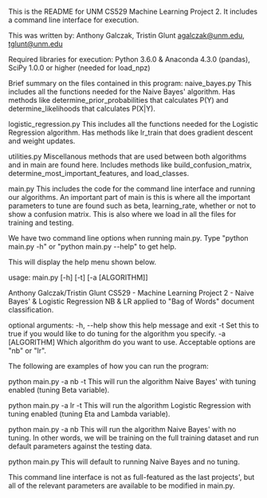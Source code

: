 This is the README for UNM CS529 Machine Learning Project 2.
It includes a command line interface for execution.

This was written by:
Anthony Galczak, Tristin Glunt
agalczak@unm.edu, tglunt@unm.edu

Required libraries for execution:
Python 3.6.0 & Anaconda 4.3.0 (pandas), SciPy 1.0.0 or higher (needed for load_npz)

Brief summary on the files contained in this program:
naive_bayes.py
This includes all the functions needed for the Naive Bayes' algorithm. Has methods like determine_prior_probabilities that calculates P(Y) and determine_likelihoods that calculates P(X|Y).

logistic_regression.py
This includes all the functions needed for the Logistic Regression algorithm. Has methods like lr_train that does gradient descent and weight updates.

utilities.py
Miscellanous methods that are used between both algorithms and in main are found here. Includes methods like build_confusion_matrix, determine_most_important_features, and load_classes.

main.py
This includes the code for the command line interface and running our algorithms. An important part of main is this is where all the important parameters to tune are found such as beta, learning_rate, whether or not to show a confusion matrix. This is also where we load in all the files for training and testing.


We have two command line options when running main.py.
Type "python main.py -h" or "python main.py --help" to get help.

This will display the help menu shown below.

usage: main.py [-h] [-t] [-a [ALGORITHM]]

Anthony Galczak/Tristin Glunt
CS529 - Machine Learning
Project 2 - Naive Bayes' & Logistic Regression
NB & LR applied to "Bag of Words" document classification.

optional arguments:
  -h, --help      show this help message and exit
  -t              Set this to true if you would like to do tuning for the algorithm you specify.
  -a [ALGORITHM]  Which algorithm do you want to use. Acceptable options are "nb" or "lr".


The following are examples of how you can run the program:

python main.py -a nb -t
This will run the algorithm Naive Bayes' with tuning enabled (tuning Beta variable).

python main.py -a lr -t
This will run the algorithm Logistic Regression with tuning enabled (tuning Eta and Lambda variable).

python main.py -a nb
This will run the algorithm Naive Bayes' with no tuning. In other words, we will be training on the
full training dataset and run default parameters against the testing data.

python main.py
This will default to running Naive Bayes and no tuning.

This command line interface is not as full-featured as the last projects', but all of the relevant
parameters are available to be modified in main.py.


